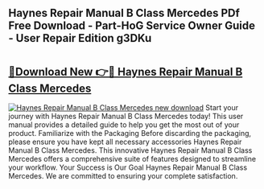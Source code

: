 ## Haynes Repair Manual B Class Mercedes PDf Free Download - Part-HoG Service Owner Guide - User Repair Edition g3DKu

# <h2><a href="http://bc91313.oget.top/?id=Haynes+Repair+Manual+B+Class+Mercedes">🔗Download New 👉🔴 Haynes Repair Manual B Class Mercedes</a></h2>

[![Haynes Repair Manual B Class Mercedes new download](https://i.imgur.com/5g1atiW.png)](http://bc91313.oget.top/?id=Haynes+Repair+Manual+B+Class+Mercedes)
Start your journey with Haynes Repair Manual B Class Mercedes today! This user manual provides a detailed guide to help you get the most out of your product. Familiarize with the Packaging Before discarding the packaging, please ensure you have kept all necessary accessories Haynes Repair Manual B Class Mercedes. This innovative Haynes Repair Manual B Class Mercedes offers a comprehensive suite of features designed to streamline your workflow. Your Success is Our Goal Haynes Repair Manual B Class Mercedes. We are committed to ensuring your complete satisfaction.
